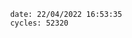 

                date: 22/04/2022 16:53:35
                cycles: 52320

                         